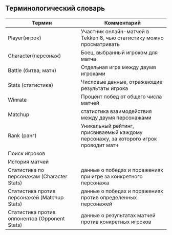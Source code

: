 ## Терминологический словарь

| Термин                                        | Комментарий                                                                         |
| --------------------------------------------- | ----------------------------------------------------------------------------------- |
| Player(игрок)                                 | Участник онлайн-матчей в Tekken 8, чью статистику можно просматривать               |
| Character(персонаж)                           | Боец, выбранный игроком для матча                                                   |
| Battle (битва, матч)                          | Отдельная игра между двумя игроками                                                 |
| Stats (статистика)                            | Числовые данные, отражающие результаты игрока                                       |
| Winrate                                       | Процент побед от общего числа матчей                                                |
| Matchup                                       | статистика взаимодействия между двумя персонажами                                   |
| Rank (ранг)                                   | Уникальный рейтинг, присвиваемый каждому персонажу, за которого игрок проводит матч |
| Поиск игроков                                 |                                                                                     |
| История матчей                                |                                                                                     |
| Статистика по персонажам (Character Stats)    | данные о победах и поражениях при игре за конкретного персонажа                     |
| Статистика против персонажей (Matchup Stats)  | данные о победах и поражениях против определенных персонажей                        |
| Статистика против оппонентов (Opponent Stats) | данные о результатах матчей против конкретных игроков                               |
